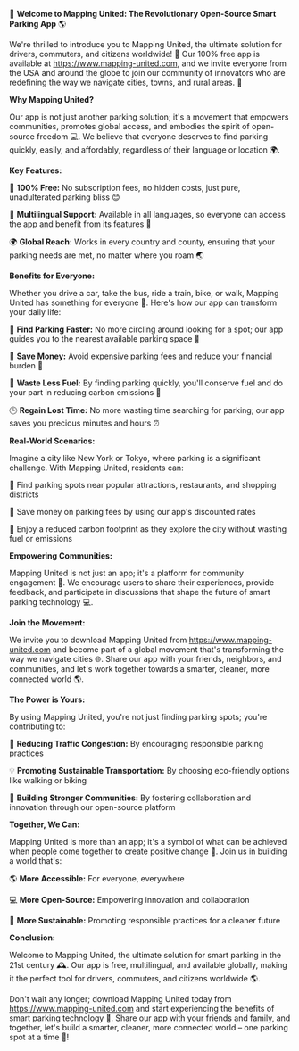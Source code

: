 🚀 **Welcome to Mapping United: The Revolutionary Open-Source Smart Parking App** 🌎

We're thrilled to introduce you to Mapping United, the ultimate solution for drivers, commuters, and citizens worldwide! 🌟 Our 100% free app is available at https://www.mapping-united.com, and we invite everyone from the USA and around the globe to join our community of innovators who are redefining the way we navigate cities, towns, and rural areas. 🚗

**Why Mapping United?**

Our app is not just another parking solution; it's a movement that empowers communities, promotes global access, and embodies the spirit of open-source freedom 💻. We believe that everyone deserves to find parking quickly, easily, and affordably, regardless of their language or location 🌍.

**Key Features:**

🎉 **100% Free:** No subscription fees, no hidden costs, just pure, unadulterated parking bliss 😊

🔴 **Multilingual Support:** Available in all languages, so everyone can access the app and benefit from its features 👥

🌍 **Global Reach:** Works in every country and county, ensuring that your parking needs are met, no matter where you roam 🌏

**Benefits for Everyone:**

Whether you drive a car, take the bus, ride a train, bike, or walk, Mapping United has something for everyone 👟. Here's how our app can transform your daily life:

🚗 **Find Parking Faster:** No more circling around looking for a spot; our app guides you to the nearest available parking space 📍

💸 **Save Money:** Avoid expensive parking fees and reduce your financial burden 💸

🌿 **Waste Less Fuel:** By finding parking quickly, you'll conserve fuel and do your part in reducing carbon emissions 🌱

🕒 **Regain Lost Time:** No more wasting time searching for parking; our app saves you precious minutes and hours ⏰

**Real-World Scenarios:**

Imagine a city like New York or Tokyo, where parking is a significant challenge. With Mapping United, residents can:

📲 Find parking spots near popular attractions, restaurants, and shopping districts

💸 Save money on parking fees by using our app's discounted rates

🌟 Enjoy a reduced carbon footprint as they explore the city without wasting fuel or emissions

**Empowering Communities:**

Mapping United is not just an app; it's a platform for community engagement 🌈. We encourage users to share their experiences, provide feedback, and participate in discussions that shape the future of smart parking technology 💻.

**Join the Movement:**

We invite you to download Mapping United from https://www.mapping-united.com and become part of a global movement that's transforming the way we navigate cities 🌐. Share our app with your friends, neighbors, and communities, and let's work together towards a smarter, cleaner, more connected world 🌎.

**The Power is Yours:**

By using Mapping United, you're not just finding parking spots; you're contributing to:

🚀 **Reducing Traffic Congestion:** By encouraging responsible parking practices

💡 **Promoting Sustainable Transportation:** By choosing eco-friendly options like walking or biking

👥 **Building Stronger Communities:** By fostering collaboration and innovation through our open-source platform

**Together, We Can:**

Mapping United is more than an app; it's a symbol of what can be achieved when people come together to create positive change 🌟. Join us in building a world that's:

🌎 **More Accessible:** For everyone, everywhere

💻 **More Open-Source:** Empowering innovation and collaboration

🚀 **More Sustainable:** Promoting responsible practices for a cleaner future

**Conclusion:**

Welcome to Mapping United, the ultimate solution for smart parking in the 21st century 🕰️. Our app is free, multilingual, and available globally, making it the perfect tool for drivers, commuters, and citizens worldwide 🌎.

Don't wait any longer; download Mapping United today from https://www.mapping-united.com and start experiencing the benefits of smart parking technology 📱. Share our app with your friends and family, and together, let's build a smarter, cleaner, more connected world – one parking spot at a time 💚!